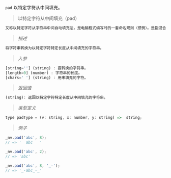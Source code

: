 `pad` 以特定字符从中间填充。

> 以特定字符从中间填充（pad）

```javascript
又称以特定字符从字符串中间自动填充法，是电脑程式编写时的一套命名规则（惯例）。是指混合使用大小写字母来构成变量和函数的名字。
```
> *描述*

```javascript
将字符串转换为以特定字符特定长度从中间填充的字符串。
```

> *入参*

```javascript
[string=''] (string) : 要转换的字符串。
[length=0] (number) : 字符串的长度。
[chars=' '] (string) : 用来填充的字符。
```

> *返回值*

```javascript
(string): 返回以特定字符特定长度从中间填充的字符串。

```

> *类型定义*

```javascript
type padType = (v: string, x: number, y: string) =>  string;
```

> *例子*

```javascript
_nv.pad('abc', 8);
// => '  abc   '
```

```javascript
_nv.pad('abc', 2);
// => 'abc'
```

```javascript
_nv.pad('abc', 8, '_-');
// => '_-abc_-_'
```



